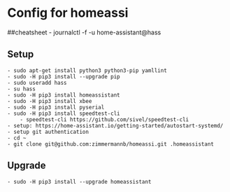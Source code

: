 # Config for homeassi

##cheatsheet
	- journalctl -f -u home-assistant@hass

## Setup

	- sudo apt-get install python3 python3-pip yamllint
	- sudo -H pip3 install --upgrade pip
	- sudo useradd hass
	- su hass
	- sudo -H pip3 install homeassistant
	- sudo -H pip3 install xbee
	- sudo -H pip3 install pyserial
	- sudo -H pip3 install speedtest-cli
		- speedtest-cli https://github.com/sivel/speedtest-cli
	- setup: https://home-assistant.io/getting-started/autostart-systemd/
	- setup git authentication
	- cd ~
	- git clone git@github.com:zimmermannb/homeassi.git .homeassistant
	
## Upgrade

	- sudo -H pip3 install --upgrade homeassistant
